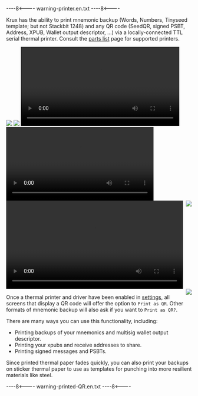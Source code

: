 
----8<----
warning-printer.en.txt
----8<----

Krux has the ability to print mnemonic backup (Words, Numbers, Tinyseed template; but not Stackbit 1248) and any QR code (SeedQR, signed PSBT, Address, XPUB, Wallet output descriptor, ...) via a locally-connected TTL serial thermal printer. Consult the [parts list](../../../parts.md/#optional-ttl-serial-thermal-printer) page for supported printers.

<img src="../../../../img/maixpy_amigo/print-qr-printing-300.png" class="amigo">
<img src="../../../../img/maixpy_m5stickv/print-qr-printing-250.png" class="m5stickv">

<video width="430" controls>
  <source src="../../../../img/printing-qr.mp4" type="video/mp4"></source>
</video>

<video width="400" controls>
  <source src="../../../../img/scanning-printed-qr.mp4" type="video/mp4"></source>
</video>

<video width="480" controls>
  <source src="../../../../img/printing-scanning-psbt.mp4" type="video/mp4"></source>
</video>


<img src="../../../../img/maixpy_m5stickv/print-qr-prompt-250.png" align="right" class="m5stickv">
<img src="../../../../img/maixpy_amigo/print-qr-prompt-300.png" align="right" class="amigo">

Once a thermal printer and driver have been enabled in [settings](../../settings.md/#thermal), all screens that display a QR code will offer the option to `Print as QR`. Other formats of mnemonic backup will also ask if you want to `Print as QR?`. 

There are many ways you can use this functionality, including:

- Printing backups of your mnemonics and multisig wallet output descriptor.
- Printing your xpubs and receive addresses to share.
- Printing signed messages and PSBTs.

Since printed thermal paper fades quickly, you can also print your backups on sticker thermal paper to use as templates for punching into more resilient materials like steel.

----8<----
warning-printed-QR.en.txt
----8<----


<div style="clear: both"></div>
